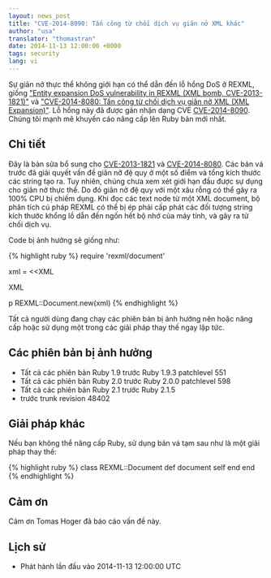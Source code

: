```yaml
---
layout: news_post
title: "CVE-2014-8090: Tấn công từ chối dịch vụ giãn nở XML khác"
author: "usa"
translator: "thomastran"
date: 2014-11-13 12:00:00 +0000
tags: security
lang: vi
---
```


Sự giãn nở thực thể không giới hạn có thể dẫn đến lỗ hổng DoS ở REXML, giống
["Entity expansion DoS vulnerability in REXML (XML bomb, CVE-2013-1821)"](https://www.ruby-lang.org/en/news/2013/02/22/rexml-dos-2013-02-22/)
và ["CVE-2014-8080: Tấn công từ chối dịch vụ giãn nở XML (XML Expansion)"](https://www.ruby-lang.org/vi/news/2014/10/27/rexml-dos-cve-2014-8080/).
Lỗ hổng này đã được gán nhận dạng CVE
[CVE-2014-8090](http://cve.mitre.org/cgi-bin/cvename.cgi?name=CVE-2014-8090).
Chúng tôi mạnh mẽ khuyến cáo nâng cấp lên Ruby bản mới nhất.

## Chi tiết

Đây là bản sửa bổ sung cho
[CVE-2013-1821](https://www.ruby-lang.org/en/news/2013/02/22/rexml-dos-2013-02-22/)
và [CVE-2014-8080](https://www.ruby-lang.org/vi/news/2014/10/27/rexml-dos-cve-2014-8080/).
Các bản vá trước đã giải quyết vấn đề giãn nỡ đệ quy ở một số
điểm và tổng kích thước các string tạo ra. Tuy nhiên, chúng chưa xem xét giới
hạn đầu được sự dụng cho giãn nở thực thể. Do đó giãn nở đệ quy
với một xâu rỗng có thể gây ra 100% CPU bị chiếm dụng. Khi đọc các text node
từ một XML document, bộ phân tích cú pháp REXML có thể bị ép phải cấp phát các
đối tượng string kích thước khổng lồ dẫn đến ngốn hết bộ nhớ của máy tính, và
gây ra từ chối dịch vụ.

Code bị ảnh hưởng sẽ giống như:

{% highlight ruby %}
require 'rexml/document'

xml = <<XML
<!DOCTYPE root [
  # ENTITY expansion vector
]>
<cd></cd>
XML

p REXML::Document.new(xml)
{% endhighlight %}

Tất cả người dùng đang chạy các phiên bản bị ảnh hưởng nên hoặc nâng cấp hoặc sử
dụng một trong các giải pháp thay thế ngay lập tức.

## Các phiên bản bị ảnh hưởng

* Tất cả các phiên bản Ruby 1.9 trước Ruby 1.9.3 patchlevel 551
* Tất cả các phiên bản Ruby 2.0 trước Ruby 2.0.0 patchlevel 598
* Tất cả các phiên bản Ruby 2.1 trước Ruby 2.1.5
* trước trunk revision 48402

## Giải pháp khác

Nếu bạn không thể nâng cấp Ruby, sử dụng bản vá tạm sau như là một giải pháp
thay thế:

{% highlight ruby %}
class REXML::Document
  def document
    self
  end
end
{% endhighlight %}

## Cảm ơn 

Cảm ơn Tomas Hoger đã báo cáo vấn đề này.

## Lịch sử

* Phát hành lần đầu vào 2014-11-13 12:00:00 UTC

